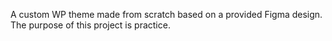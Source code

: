 
A custom WP theme made from scratch based on a provided Figma design. The purpose of this project is practice. 

